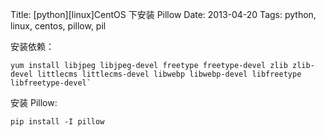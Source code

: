 Title: [python][linux]CentOS 下安装 Pillow
Date: 2013-04-20
Tags: python, linux, centos, pillow, pil


安装依赖：

    yum install libjpeg libjpeg-devel freetype freetype-devel zlib zlib-devel littlecms littlecms-devel libwebp libwebp-devel libfreetype libfreetype-devel`

安装 Pillow:

    pip install -I pillow
